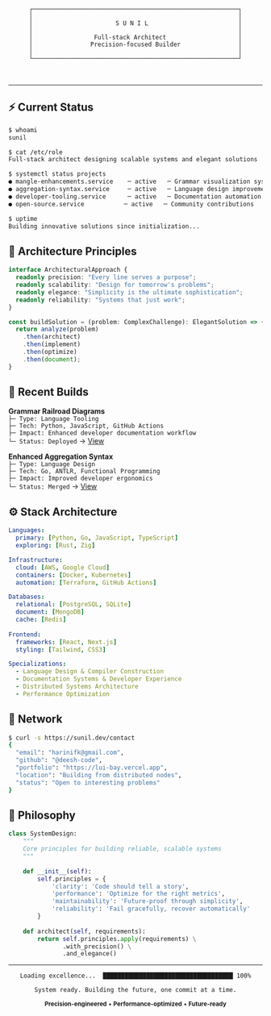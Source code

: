 <div align="center">

```ascii
┌─────────────────────────────────────────────────────────┐
│                                                         │
│                       S U N I L                         │
│                                                         │
│                 Full-stack Architect                    │
│                Precision-focused Builder                │
│                                                         │
└─────────────────────────────────────────────────────────┘
```

</div>

<br>

---

## ⚡ Current Status

```bash
$ whoami
sunil

$ cat /etc/role
Full-stack architect designing scalable systems and elegant solutions

$ systemctl status projects
● mangle-enhancements.service    ─ active   ─ Grammar visualization systems  
● aggregation-syntax.service     ─ active   ─ Language design improvements
● developer-tooling.service      ─ active   ─ Documentation automation
● open-source.service           ─ active   ─ Community contributions

$ uptime
Building innovative solutions since initialization...
```

## 🎯 Architecture Principles

```typescript
interface ArchitecturalApproach {
  readonly precision: "Every line serves a purpose";
  readonly scalability: "Design for tomorrow's problems";
  readonly elegance: "Simplicity is the ultimate sophistication";
  readonly reliability: "Systems that just work";
}

const buildSolution = (problem: ComplexChallenge): ElegantSolution => {
  return analyze(problem)
    .then(architect)
    .then(implement)
    .then(optimize)
    .then(document);
}
```

## 🚀 Recent Builds

**Grammar Railroad Diagrams**  
`├─ Type: Language Tooling`  
`├─ Tech: Python, JavaScript, GitHub Actions`  
`├─ Impact: Enhanced developer documentation workflow`  
`└─ Status: Deployed` → [View](https://github.com/google/mangle/pull/76)

**Enhanced Aggregation Syntax**  
`├─ Type: Language Design`  
`├─ Tech: Go, ANTLR, Functional Programming`  
`├─ Impact: Improved developer ergonomics`  
`└─ Status: Merged` → [View](https://github.com/google/mangle/pull/75)

## ⚙️ Stack Architecture

```yaml
Languages:
  primary: [Python, Go, JavaScript, TypeScript]
  exploring: [Rust, Zig]

Infrastructure:
  cloud: [AWS, Google Cloud]
  containers: [Docker, Kubernetes]
  automation: [Terraform, GitHub Actions]

Databases:
  relational: [PostgreSQL, SQLite]
  document: [MongoDB]
  cache: [Redis]
  
Frontend:
  frameworks: [React, Next.js]
  styling: [Tailwind, CSS3]

Specializations:
  - Language Design & Compiler Construction
  - Documentation Systems & Developer Experience  
  - Distributed Systems Architecture
  - Performance Optimization
```

## 📡 Network

```bash
$ curl -s https://sunil.dev/contact
{
  "email": "harinifk@gmail.com",
  "github": "@deesh-code", 
  "portfolio": "https://lui-bay.vercel.app",
  "location": "Building from distributed nodes",
  "status": "Open to interesting problems"
}
```

## 💭 Philosophy

```python
class SystemDesign:
    """
    Core principles for building reliable, scalable systems
    """
    
    def __init__(self):
        self.principles = {
            'clarity': 'Code should tell a story',
            'performance': 'Optimize for the right metrics', 
            'maintainability': 'Future-proof through simplicity',
            'reliability': 'Fail gracefully, recover automatically'
        }
    
    def architect(self, requirements):
        return self.principles.apply(requirements) \
               .with_precision() \
               .and_elegance()
```

---

<div align="center">

```
Loading excellence...  ████████████████████████████████████ 100%

System ready. Building the future, one commit at a time.
```

<sub>**Precision-engineered** • **Performance-optimized** • **Future-ready**</sub>

</div><!-- Profile updated: Sat Oct 11 12:57:19 UTC 2025 -->
